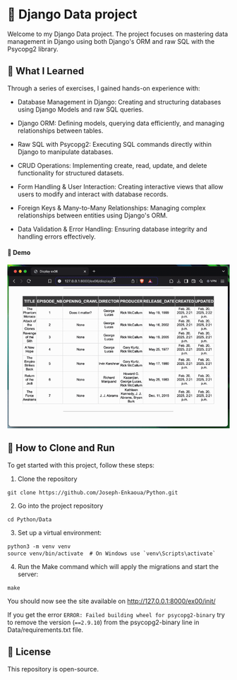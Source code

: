 # 📀 Django Data project

Welcome to my Django Data project. The project focuses on mastering data management in Django using both Django's ORM and raw SQL with the Psycopg2 library.

## 📌 What I Learned

Through a series of exercises, I gained hands-on experience with:

* Database Management in Django: Creating and structuring databases using Django Models and raw SQL queries.

* Django ORM: Defining models, querying data efficiently, and managing relationships between tables.

* Raw SQL with Psycopg2: Executing SQL commands directly within Django to manipulate databases.

* CRUD Operations: Implementing create, read, update, and delete functionality for structured datasets.

* Form Handling & User Interaction: Creating interactive views that allow users to modify and interact with database records.

* Foreign Keys & Many-to-Many Relationships: Managing complex relationships between entities using Django's ORM.

* Data Validation & Error Handling: Ensuring database integrity and handling errors effectively.


#### 🎥 Demo
![Django data project gif](https://github.com/Joseph-Enkaoua/Python/blob/main/Data/ScreenRecording.gif)


## 🚀 How to Clone and Run
To get started with this project, follow these steps:

1. Clone the repository
```
git clone https://github.com/Joseph-Enkaoua/Python.git
```

2. Go into the project repository
```
cd Python/Data
```

3. Set up a virtual environment:
```
python3 -m venv venv
source venv/bin/activate  # On Windows use `venv\Scripts\activate`
```

4. Run the Make command which will apply the migrations and start the server:
```
make
```

You should now see the site available on http://127.0.0.1:8000/ex00/init/

If you get the error ```ERROR: Failed building wheel for psycopg2-binary``` try to remove the version (```==2.9.10```) from the psycopg2-binary line in Data/requirements.txt file.

## 📜 License
This repository is open-source.
